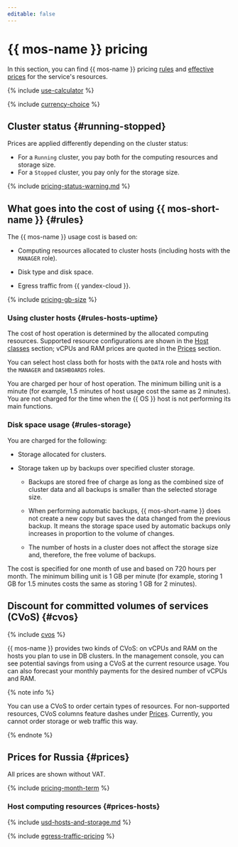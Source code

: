 ```yaml
---
editable: false
---
```


# {{ mos-name }} pricing

In this section, you can find {{ mos-name }} pricing [rules](#rules) and [effective prices](#prices) for the service's resources.

{% include [use-calculator](../_includes/pricing/use-calculator.md) %}

{% include [currency-choice](../_includes/pricing/currency-choice.md) %}

## Cluster status {#running-stopped}

Prices are applied differently depending on the cluster status:

* For a `Running` cluster, you pay both for the computing resources and storage size.
* For a `Stopped` cluster, you pay only for the storage size.

{% include [pricing-status-warning.md](../_includes/mdb/pricing-status-warning.md) %}

## What goes into the cost of using {{ mos-short-name }} {#rules}

The {{ mos-name }} usage cost is based on:

* Computing resources allocated to cluster hosts (including hosts with the `MANAGER` role).

* Disk type and disk space.

* Egress traffic from {{ yandex-cloud }}.

{% include [pricing-gb-size](../_includes/pricing-gb-size.md) %}

### Using cluster hosts {#rules-hosts-uptime}

The cost of host operation is determined by the allocated computing resources. Supported resource configurations are shown in the [Host classes](concepts/instance-types.md) section; vCPUs and RAM prices are quoted in the [Prices](#prices) section.

You can select host class both for hosts with the `DATA` role and hosts with the `MANAGER` and `DASHBOARDS` roles.

You are charged per hour of host operation. The minimum billing unit is a minute (for example, 1.5 minutes of host usage cost the same as 2 minutes). You are not charged for the time when the {{ OS }} host is not performing its main functions.

### Disk space usage {#rules-storage}

You are charged for the following:

* Storage allocated for clusters.

* Storage taken up by backups over specified cluster storage.

   * Backups are stored free of charge as long as the combined size of cluster data and all backups is smaller than the selected storage size.

   * When performing automatic backups, {{ mos-short-name }} does not create a new copy but saves the data changed from the previous backup. It means the storage space used by automatic backups only increases in proportion to the volume of changes.

   * The number of hosts in a cluster does not affect the storage size and, therefore, the free volume of backups.

The cost is specified for one month of use and based on 720 hours per month. The minimum billing unit is 1 GB per minute (for example, storing 1 GB for 1.5 minutes costs the same as storing 1 GB for 2 minutes).


## Discount for committed volumes of services (CVoS) {#cvos}

{% include [cvos](../_includes/mdb/cvos.md) %}

{{ mos-name }} provides two kinds of CVoS: on vCPUs and RAM on the hosts you plan to use in DB clusters. In the management console, you can see potential savings from using a CVoS at the current resource usage. You can also forecast your monthly payments for the desired number of vCPUs and RAM.

{% note info %}

You can use a CVoS to order certain types of resources. For non-supported resources, CVoS columns feature dashes under [Prices](#prices). Currently, you cannot order storage or web traffic this way.

{% endnote %}

## Prices for Russia {#prices}





All prices are shown without VAT.


{% include [pricing-month-term](../_includes/mdb/pricing-month-term.md) %}

### Host computing resources {#prices-hosts}



{% include [usd-hosts-and-storage.md](../_pricing/managed-opensearch/usd-hosts-and-storage.md) %}


{% include [egress-traffic-pricing](../_includes/egress-traffic-pricing.md) %}
